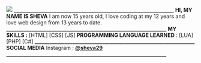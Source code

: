 ![](https://wddf19home.files.wordpress.com/2019/09/coding-freak.gif)
**________________________________________________________________**
**HI, MY NAME IS SHEVA**
I am now 15 years old, I love coding at my 12 years and love web design from 13 years to date.
**________________________________________________________________**
**MY SKILLS :** [HTML] [CSS] [JS]
**PROGRAMMING LANGUAGE LEARNED** : [LUA] [PHP] [C#]
**________________________________________________________________**
**SOCIAL MEDIA**
Instagram : [__@sheva29__](https://www.instagram.com/_sheva29__/) 
**________________________________________________________________**








